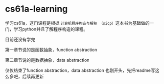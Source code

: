 # cs61a-learning
学习cs61a，这门课程是根据 `计算机程序构造与解释 （sicp）`这本书为基础做的一门，学习python并且了解程序构造的课程。

目前还没有学完

第一章节说的是函数抽象，function abstraction

第二章节说的是数据抽象，data abstraction

仅仅结束了function abstraction，data abstraction 也刚开头，先把readme写这么多吧，后续再更新